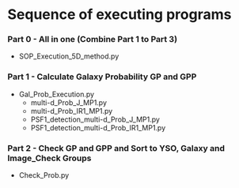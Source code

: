 # Sequence of executing programs
### Part 0 - All in one (Combine Part 1 to Part 3)
- SOP_Execution_5D_method.py

### Part 1 - Calculate Galaxy Probability GP and GPP
- Gal_Prob_Execution.py
    - multi-d_Prob_J_MP1.py
    - multi-d_Prob_IR1_MP1.py
    - PSF1_detection_multi-d_Prob_J_MP1.py
    - PSF1_detection_multi-d_Prob_IR1_MP1.py

### Part 2 - Check GP and GPP and Sort to YSO, Galaxy and Image_Check Groups
- Check_Prob.py
